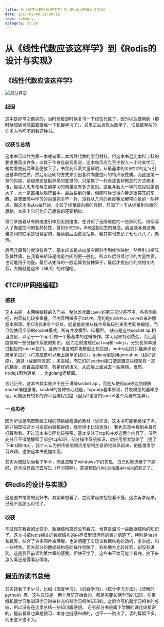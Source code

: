 ```yaml
---
title: 从《线性代数应该这样学》到《Redis的设计与实现》
date: 2017-09-08 21:50:19
tags: summary
category: study
---
```

# 从《线性代数应该这样学》到《Redis的设计与实现》

## 《线性代数应该这样学》

![部分目录](/images/线性代数应该这样学1.jpg)

### 起因

这本是好早之前买的，当时想着是时候复习一下线性代数了，因为以后要用到（那时候想到可能需要接触一下机器学习了）。买来之后发现太数学了，怕是数学系的许多人也吃不消看这种书。

### 收获与总结

这本书可以作为第一本或者第二本线性代数的学习材料。但这本书远比本科工科的要求要高出许多，以致于作者在前言里说，这本每页应当至少投入一小时来学习。匆匆看完前两章我便放下了，书里充斥着大量证明，从最基本的`向量空间`的定义引出基本的性质，然后用证明的方式来引出各种向量空间的特点跟性质。而这是第一章的内容，读起来还是挺熟悉的感觉的，只是换了一种表述各种概念的方式和术语，但深入思考便与之前学习的向量没有多少差别。这里与我大一学的过程就差别大了，大一是直接从矩阵着手，最后讲到向量，但那时候觉得向量是很突兀的东西，甚至跟高中学习的向量完全不一样，没有从几何的角度稍加解释向量的一些特点。而这本书从`标量`开始，比较了标量跟向量的异同，开阔了一下从标量到向量的思路，本质上它们比自己想像的还要相似。

第二章接着从有限维度引申到无限维度，在讨论了无限维度的一些异同后，继续深入了向量空间的各种特性，譬如`张成空间`，`直和`这些陌生的概念。而这些与普通向量之间的联系是很紧密的，但读到后面愈发抽象，我其实也忘记了七七八八了，惭愧。

后面几章暂时就没有看了，基本应该是从向量空间引申到线性映射，然后引出矩阵及其性质。在我看来矩阵是向量空间的更一般化，所以以后继续讨论的大量性质，也可能用于向量。最后从矩阵的一般运算到各种算子，最后才提出行列式相关内容，大概就是这样（*痛苦*）的过程吧。

## 《TCP/IP网络编程》

### 感获

这本书是一本网络编程的入门书，整体难度跟`CSAPP`的第三部分差不多，各有侧重吧，内容有比较多重叠，但内容稍微多于`CSAPP`。用的是`C语言的socket接口`来讲解基本原理。用C语言讲有个好处，就是能直接从操作系统级别来思考网络编程，而且能使用全部的socket模式、所有并发模型、IO模型。
缺点是这些socket api相当底层，以至于一个api只做一个最基本的逻辑操作。学习起来特别费劲，而且高度依赖一部分操作系统的知识。
因为之前接触过`golang`和`nodejs`，分别也简单用过相应的socket接口。这两个语言的并发模型比较受限，nodejs目前只能异步跟简单多进程（将来应该可以用上简单多线程），golang倒是用goroutine（线程调度），通道（或者叫信道），多进程。而它们的socket接口便是跟这些模型有一定的耦合，而且高度精简，有更好的语义，从底层上面减去一些麻烦。当然，nodejs因为更单一，比golang还精简。

言归正传，这本书其实重点不在于讲解socket api，而是从使用api来达到理解socket编程思维，socket的各种核心功能，tcp/udp基本原理，并发模型的基本原理，可能还有较多的跨平台编程思路（因为C语言的socket各个系统有差异）。

### 一点思考

因为听说是隔壁网络工程的网络编程课的教材（说实话，这本书可能稍微浅了点，除非隔壁把这本书全部内容都讲授，我觉得才比较合理），我也无意中看到并且有打算看看。不过这本书实际比较狭窄，基本专注于tcp和并发这两个内容了，虽然充分且不错地解释了部分tcp知识，部分操作系统知识，对应用层太忽略了（提了下dns跟http），我个人认为把传输层跟应用层稍加紧密地联系起来，更能激发学习兴趣，也使这本书更加实用。

其实大概就匆匆看了半本，而且忽略了windows下的实现，自己也就琢磨了下源码，基本没有自己去写过（坏习惯啊），算是预热`计算机网络`跟`操作系统`的知识了。

## 《Redis的设计与实现》

这是图书馆借的到好书，其实早想看了，之前拿起来抱怨看不懂，这次再拿起来，已经不是那么可怕了。

### 收获

不过现在我看的比较少，数据结构篇还没有看完，也算是温习一些数据结构的知识了。这本书把redis相关的数据结构的内存模型很漂亮的表述清楚了，特别是hash和跳表，结合了许多图片来理解。也讲清楚了实现该数据结构的动机，复杂度，和一些特性。但大部分的数据结构基础操作忽略了，有些地方比较好奇，却没有讲到。这是我目前读到第六章的感受。但快开学了，这些书不太可能全看完，接下来怎么看还是得看心情咯。

## 最近的读书总结

其实还看了不少书，比如《深度学习》、《机器学习》、《统计学习方法》、《流畅的python》等，这些应该是一两个月前开始看的，都是需要长期学习的知识，在暑假机器学习集训班学习时来补充机器学习相关知识的。之后会写机器学习相关的总结，所以没有在这里总结一些知识跟感想。
还有部分书是跟下学期的课比较紧密的，提前看看也算是预习，本身也挺感兴趣的，也不一一列出了，读的篇幅不多，列出意义也不大。